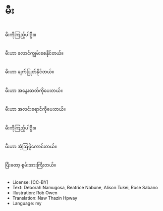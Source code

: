 # မီး

##
မီးကိုကြည့်ပါဦး။

##
မီးဟာ လောင်ကျွမ်းစေနိုင်တယ်။

##
မီးဟာ ချက်ပြုတ်နိုင်တယ်။

##
မီးဟာ အနွေးဓာတ်ကိုပေးတယ်။

##
မီးဟာ အလင်းရောင်ကိုပေးတယ်။

##
မီးကိုကြည့်ပါဦး။

##
မီးဟာ အံ့ဩဖို့ကောင်းတယ်။

##
ပြီးတော့ စွမ်းအားကြီးတယ်။

##
* License: [CC-BY]
* Text: Deborah Namugosa, Beatrice Nabune, Alison Tukei, Rose Sabano
* Illustration: Rob Owen
* Translation: Naw Thazin Hpway
* Language: my
